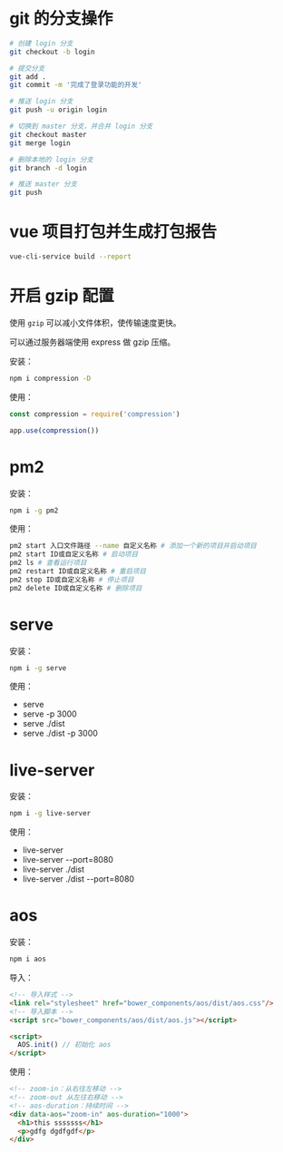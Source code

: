 # git 的分支操作

```bash
# 创建 login 分支
git checkout -b login

# 提交分支
git add .
git commit -m '完成了登录功能的开发'

# 推送 login 分支
git push -u origin login

# 切换到 master 分支，并合并 login 分支
git checkout master
git merge login

# 删除本地的 login 分支
git branch -d login

# 推送 master 分支
git push
```

# vue 项目打包并生成打包报告

```sh
vue-cli-service build --report
```

# 开启 gzip 配置

使用 `gzip` 可以减小文件体积，使传输速度更快。

可以通过服务器端使用 express 做 gzip 压缩。

安装：

```sh
npm i compression -D
```

使用：

```js
const compression = require('compression')

app.use(compression())
```

# pm2

安装：

```sh
npm i -g pm2
```

使用：

```sh
pm2 start 入口文件路径 --name 自定义名称 # 添加一个新的项目并启动项目
pm2 start ID或自定义名称 # 启动项目
pm2 ls # 查看运行项目
pm2 restart ID或自定义名称 # 重启项目
pm2 stop ID或自定义名称 # 停止项目
pm2 delete ID或自定义名称 # 删除项目
```

# serve

安装：

```bash
npm i -g serve
```

使用：

- serve
- serve -p 3000
- serve ./dist
- serve ./dist -p 3000

# live-server

安装：

```bash
npm i -g live-server
```

使用：

- live-server
- live-server --port=8080
- live-server ./dist
- live-server ./dist --port=8080

# aos

安装：

```bash
npm i aos
```

导入：

```html
<!-- 导入样式 -->
<link rel="stylesheet" href="bower_components/aos/dist/aos.css"/>
<!-- 导入脚本 -->
<script src="bower_components/aos/dist/aos.js"></script>

<script>
  AOS.init() // 初始化 aos
</script>
```

使用：

```html
<!-- zoom-in：从右往左移动 -->
<!-- zoom-out 从左往右移动 -->
<!-- aos-duration：持续时间 -->
<div data-aos="zoom-in" aos-duration="1000">
  <h1>this sssssss</h1>
  <p>gdfg dgdfgdf</p>
</div>
```
